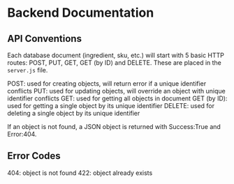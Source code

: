 # Backend Documentation

## API Conventions
Each database document (ingredient, sku, etc.) will start with 5 basic HTTP routes: POST, PUT, GET, GET (by ID) and DELETE. These are placed in the `server.js` file.

POST: used for creating objects, will return error if a unique identifier conflicts
PUT: used for updating objects, will override an object with unique identifier conflicts
GET: used for getting all objects in document
GET (by ID): used for getting a single object by its unique identifier
DELETE: used for deleting a single object by its unique identifier

If an object is not found, a JSON object is returned with Success:True and Error:404.

## Error Codes
404: object is not found
422: object already exists
